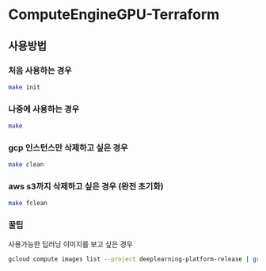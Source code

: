 # ComputeEngineGPU-Terraform

## 사용방법
### 처음 사용하는 경우
```bash
make init
```
### 나중에 사용하는 경우
```bash
make
```
### gcp 인스턴스만 삭제하고 싶은 경우
```bash
make clean
```

### aws s3까지 삭제하고 싶은 경우 (완전 초기화)
```bash
make fclean
```

### 꿀팁
사용가능한 딥러닝 이미지를 보고 싶은 경우
```bash
gcloud compute images list --project deeplearning-platform-release | grep cu123
```